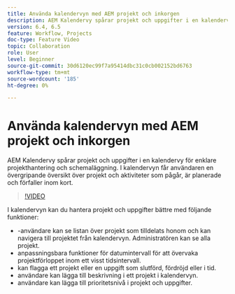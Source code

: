 ```yaml
---
title: Använda kalendervyn med AEM projekt och inkorgen
description: AEM Kalendervy spårar projekt och uppgifter i en kalendervy för enklare projekthantering och schemaläggning. I kalendervyn får användaren en övergripande översikt över projekt och aktiviteter som pågår, är planerade och förfaller inom kort.
version: 6.4, 6.5
feature: Workflow, Projects
doc-type: Feature Video
topic: Collaboration
role: User
level: Beginner
source-git-commit: 30d6120ec99f7a95414dbc31c0cb002152bd6763
workflow-type: tm+mt
source-wordcount: '185'
ht-degree: 0%

---
```



# Använda kalendervyn med AEM projekt och inkorgen

AEM Kalendervy spårar projekt och uppgifter i en kalendervy för enklare projekthantering och schemaläggning. I kalendervyn får användaren en övergripande översikt över projekt och aktiviteter som pågår, är planerade och förfaller inom kort.

>[!VIDEO](https://video.tv.adobe.com/v/16804?quality=12&learn=on)

I kalendervyn kan du hantera projekt och uppgifter bättre med följande funktioner:

* -användare kan se listan över projekt som tilldelats honom och kan navigera till projektet från kalendervyn. Administratören kan se alla projekt.
* anpassningsbara funktioner för datumintervall för att övervaka projektförloppet inom ett visst tidsintervall.
* kan flagga ett projekt eller en uppgift som slutförd, fördröjd eller i tid.
* användare kan lägga till beskrivning i ett projekt i kalendervyn.
* användare kan lägga till prioritetsnivå i projekt och uppgifter.

